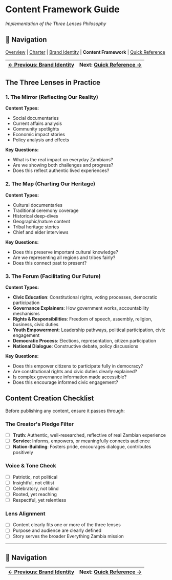 # Content Framework Guide
*Implementation of the Three Lenses Philosophy*

## 🧭 Navigation
[Overview](../../README.md) | [Charter](../PROJECT_CHARTER.md) | [Brand Identity](./brand-identity.md) | **Content Framework** | [Quick Reference](./quick-reference.md)

| [← Previous: Brand Identity](./brand-identity.md) | **Next:** [Quick Reference →](./quick-reference.md) |
|---|---|

## The Three Lenses in Practice

### 1. The Mirror (Reflecting Our Reality)
**Content Types:**
- Social documentaries
- Current affairs analysis
- Community spotlights
- Economic impact stories
- Policy analysis and effects

**Key Questions:**
- What is the real impact on everyday Zambians?
- Are we showing both challenges and progress?
- Does this reflect authentic lived experiences?

### 2. The Map (Charting Our Heritage)
**Content Types:**
- Cultural documentaries
- Traditional ceremony coverage
- Historical deep-dives
- Geographic/nature content
- Tribal heritage stories
- Chief and elder interviews

**Key Questions:**
- Does this preserve important cultural knowledge?
- Are we representing all regions and tribes fairly?
- Does this connect past to present?

### 3. The Forum (Facilitating Our Future)
**Content Types:**
- **Civic Education**: Constitutional rights, voting processes, democratic participation
- **Governance Explainers**: How government works, accountability mechanisms
- **Rights & Responsibilities**: Freedom of speech, assembly, religion, business, civic duties
- **Youth Empowerment**: Leadership pathways, political participation, civic engagement
- **Democratic Process**: Elections, representation, citizen participation
- **National Dialogue**: Constructive debate, policy discussions

**Key Questions:**
- Does this empower citizens to participate fully in democracy?
- Are constitutional rights and civic duties clearly explained?
- Is complex governance information made accessible?
- Does this encourage informed civic engagement?

## Content Creation Checklist

Before publishing any content, ensure it passes through:

### The Creator's Pledge Filter
- [ ] **Truth**: Authentic, well-researched, reflective of real Zambian experience
- [ ] **Service**: Informs, empowers, or meaningfully connects audience
- [ ] **Nation-Building**: Fosters pride, encourages dialogue, contributes positively

### Voice & Tone Check
- [ ] Patriotic, not political
- [ ] Insightful, not elitist
- [ ] Celebratory, not blind
- [ ] Rooted, yet reaching
- [ ] Respectful, yet relentless

### Lens Alignment
- [ ] Content clearly fits one or more of the three lenses
- [ ] Purpose and audience are clearly defined
- [ ] Story serves the broader Everything Zambia mission

---

## 🧭 Navigation
| [← Previous: Brand Identity](./brand-identity.md) | **Next:** [Quick Reference →](./quick-reference.md) |
|---|---|
